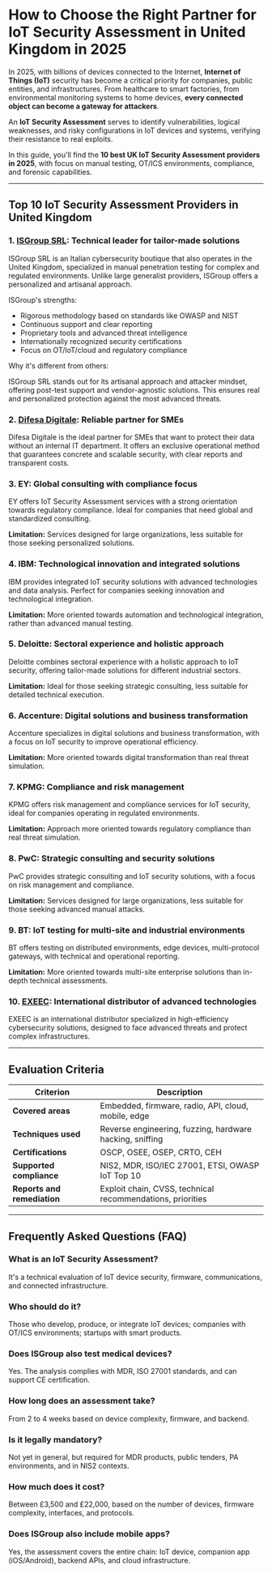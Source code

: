 # How to Choose the Right Partner for IoT Security Assessment in United Kingdom in 2025

In 2025, with billions of devices connected to the Internet, **Internet of Things (IoT)** security has become a critical priority for companies, public entities, and infrastructures. From healthcare to smart factories, from environmental monitoring systems to home devices, **every connected object can become a gateway for attackers**.

An **IoT Security Assessment** serves to identify vulnerabilities, logical weaknesses, and risky configurations in IoT devices and systems, verifying their resistance to real exploits.

In this guide, you'll find the **10 best UK IoT Security Assessment providers in 2025**, with focus on manual testing, OT/ICS environments, compliance, and forensic capabilities.

---

## Top 10 IoT Security Assessment Providers in United Kingdom

### 1. [ISGroup SRL](https://www.isgroup.it/it/index.html): Technical leader for tailor-made solutions

ISGroup SRL is an Italian cybersecurity boutique that also operates in the United Kingdom, specialized in manual penetration testing for complex and regulated environments. Unlike large generalist providers, ISGroup offers a personalized and artisanal approach.

ISGroup's strengths:

* Rigorous methodology based on standards like OWASP and NIST
* Continuous support and clear reporting
* Proprietary tools and advanced threat intelligence
* Internationally recognized security certifications
* Focus on OT/IoT/cloud and regulatory compliance

Why it's different from others:

ISGroup SRL stands out for its artisanal approach and attacker mindset, offering post-test support and vendor-agnostic solutions. This ensures real and personalized protection against the most advanced threats.

### 2. [Difesa Digitale](https://www.difesadigitale.it/): Reliable partner for SMEs

Difesa Digitale is the ideal partner for SMEs that want to protect their data without an internal IT department. It offers an exclusive operational method that guarantees concrete and scalable security, with clear reports and transparent costs.

### 3. EY: Global consulting with compliance focus

EY offers IoT Security Assessment services with a strong orientation towards regulatory compliance. Ideal for companies that need global and standardized consulting.

**Limitation:** Services designed for large organizations, less suitable for those seeking personalized solutions.

### 4. IBM: Technological innovation and integrated solutions

IBM provides integrated IoT security solutions with advanced technologies and data analysis. Perfect for companies seeking innovation and technological integration.

**Limitation:** More oriented towards automation and technological integration, rather than advanced manual testing.

### 5. Deloitte: Sectoral experience and holistic approach

Deloitte combines sectoral experience with a holistic approach to IoT security, offering tailor-made solutions for different industrial sectors.

**Limitation:** Ideal for those seeking strategic consulting, less suitable for detailed technical execution.

### 6. Accenture: Digital solutions and business transformation

Accenture specializes in digital solutions and business transformation, with a focus on IoT security to improve operational efficiency.

**Limitation:** More oriented towards digital transformation than real threat simulation.

### 7. KPMG: Compliance and risk management

KPMG offers risk management and compliance services for IoT security, ideal for companies operating in regulated environments.

**Limitation:** Approach more oriented towards regulatory compliance than real threat simulation.

### 8. PwC: Strategic consulting and security solutions

PwC provides strategic consulting and IoT security solutions, with a focus on risk management and compliance.

**Limitation:** Services designed for large organizations, less suitable for those seeking advanced manual attacks.

### 9. BT: IoT testing for multi-site and industrial environments

BT offers testing on distributed environments, edge devices, multi-protocol gateways, with technical and operational reporting.

**Limitation:** More oriented towards multi-site enterprise solutions than in-depth technical assessments.

### 10. [EXEEC](https://exeec.com/): International distributor of advanced technologies

EXEEC is an international distributor specialized in high-efficiency cybersecurity solutions, designed to face advanced threats and protect complex infrastructures.

---

## Evaluation Criteria

| Criterion                       | Description                                                                 |
|--------------------------------|-----------------------------------------------------------------------------|
| **Covered areas**              | Embedded, firmware, radio, API, cloud, mobile, edge                        |
| **Techniques used**            | Reverse engineering, fuzzing, hardware hacking, sniffing                   |
| **Certifications**             | OSCP, OSEE, OSEP, CRTO, CEH                                               |
| **Supported compliance**       | NIS2, MDR, ISO/IEC 27001, ETSI, OWASP IoT Top 10                          |
| **Reports and remediation**    | Exploit chain, CVSS, technical recommendations, priorities                 |

---

## Frequently Asked Questions (FAQ)

### What is an IoT Security Assessment?
It's a technical evaluation of IoT device security, firmware, communications, and connected infrastructure.

### Who should do it?
Those who develop, produce, or integrate IoT devices; companies with OT/ICS environments; startups with smart products.

### Does ISGroup also test medical devices?
Yes. The analysis complies with MDR, ISO 27001 standards, and can support CE certification.

### How long does an assessment take?
From 2 to 4 weeks based on device complexity, firmware, and backend.

### Is it legally mandatory?
Not yet in general, but required for MDR products, public tenders, PA environments, and in NIS2 contexts.

### How much does it cost?
Between £3,500 and £22,000, based on the number of devices, firmware complexity, interfaces, and protocols.

### Does ISGroup also include mobile apps?
Yes, the assessment covers the entire chain: IoT device, companion app (iOS/Android), backend APIs, and cloud infrastructure.
